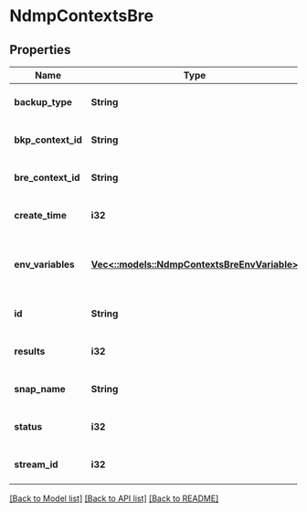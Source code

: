 # NdmpContextsBre

## Properties
Name | Type | Description | Notes
------------ | ------------- | ------------- | -------------
**backup_type** | **String** | Backup type | [optional] [default to null]
**bkp_context_id** | **String** | Backup Context ID | [optional] [default to null]
**bre_context_id** | **String** | Unique ID of NDMP BRE context | [optional] [default to null]
**create_time** | **i32** | Context creation time | [optional] [default to null]
**env_variables** | [**Vec<::models::NdmpContextsBreEnvVariable>**](NdmpContextsBreEnvVariable.md) | List of environment variables for restartable backup | [optional] [default to null]
**id** | **String** | Unique display id. | [optional] [default to null]
**results** | **i32** | Backup result | [optional] [default to null]
**snap_name** | **String** | Snapshot name of backup | [optional] [default to null]
**status** | **i32** | Context status bits | [optional] [default to null]
**stream_id** | **i32** | Backup Stream ID | [optional] [default to null]

[[Back to Model list]](../README.md#documentation-for-models) [[Back to API list]](../README.md#documentation-for-api-endpoints) [[Back to README]](../README.md)


